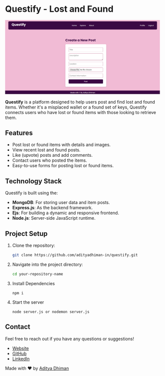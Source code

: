 # Questify - Lost and Found

![Preview](image.png)

**Questify** is a platform designed to help users post and find lost and found items. Whether it's a misplaced wallet or a found set of keys, Questify connects users who have lost or found items with those looking to retrieve them.

## Features

- Post lost or found items with details and images.
- View recent lost and found posts.
- Like (upvote) posts and add comments.
- Contact users who posted the items.
- Easy-to-use forms for posting lost or found items.

## Technology Stack

Questify is built using the:

- **MongoDB**: For storing user data and item posts.
- **Express.js**: As the backend framework.
- **Ejs**: For building a dynamic and responsive frontend.
- **Node.js**: Server-side JavaScript runtime.

## Project Setup

1. Clone the repository:

   ```bash
   git clone https://github.com/adityadhiman-in/questify.git
   ```

2. Navigate into the project directory:

   ```bash
   cd your-repository-name
   ```

3. Install Dependencies
   ```
   npm i
   ```
4. Start the server
   ```
   node server.js or nodemon server.js
   ```

## Contact

Feel free to reach out if you have any questions or suggestions!

- [Website](https://adityadhiman.in)
- [GitHub](https://github.com/adityadhiman-in)
- [LinkedIn](https://www.linkedin.com/in/adityadhiman-in)

Made with ❤️ by [Aditya Dhiman](https://adityadhiman.in)
